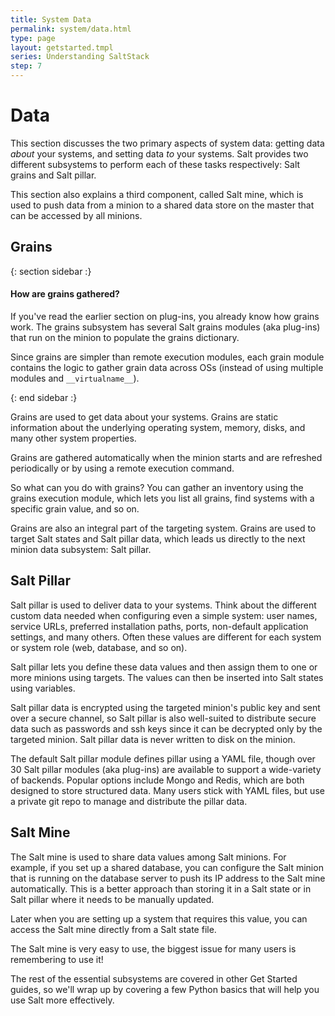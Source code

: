 ```yaml
---
title: System Data
permalink: system/data.html
type: page
layout: getstarted.tmpl
series: Understanding SaltStack
step: 7
---
```


# Data

This section discusses the two primary aspects of system data: getting data *about* your systems, and setting data *to* your systems. Salt provides two different subsystems to perform each of these tasks respectively: Salt grains and Salt pillar.

This section also explains a third component, called Salt mine, which is used to push data from a minion to a shared data store on the master that can be accessed by all minions.

## Grains

{: section sidebar :}

#### How are grains gathered?

If you've read the earlier section on plug-ins, you already know how grains work. The grains subsystem has several Salt grains modules (aka plug-ins) that run on the minion to populate
the grains dictionary.

Since grains are simpler than remote execution modules, each grain module contains the logic to gather grain data across OSs (instead of using multiple modules and `__virtualname__`).

{: end sidebar :}

Grains are used to get data about your systems. Grains are static information about the underlying operating system, memory, disks, and many other system properties.

Grains are gathered automatically when the minion starts and are refreshed periodically or by using a remote execution command.

So what can you do with grains? You can gather an inventory using the grains execution module, which lets you list all grains, find systems with a specific grain value, and so on.

Grains are also an integral part of the targeting system. Grains are used to target Salt states and Salt pillar data, which leads us directly to the next minion data subsystem: Salt pillar.


## Salt Pillar

Salt pillar is used to deliver data to your systems. 
Think about the different custom data needed when configuring even a simple system: user names, service URLs, preferred installation paths, ports, non-default application settings, and many others. Often these values are different for each system or system role (web, database, and so on).

Salt pillar lets you define these data values and then assign them to one or more minions using targets. The values can then be inserted into Salt states using variables.

Salt pillar data is encrypted using the targeted minion's public key and sent over a secure channel, so Salt pillar is also well-suited to distribute secure data such as passwords and ssh keys since it can be decrypted only by the targeted minion. Salt pillar data is never written to disk on the minion.

The default Salt pillar module defines pillar using a YAML file, though over 30 Salt pillar modules (aka plug-ins) are available to support a wide-variety of backends. Popular options include Mongo and Redis, which are both designed to store structured data. Many users stick with YAML files, but use a private git repo to manage and distribute the pillar data.

## Salt Mine

The Salt mine is used to share data values among Salt minions. For example, if you set up a shared database, you can configure the Salt minion that is running on the database server to push its IP address to the Salt mine automatically. This is a better approach than storing it in a Salt state or in Salt pillar where it needs to be manually updated.

Later when you are setting up a system that requires this value, you can access the Salt mine directly from a Salt state file.

The Salt mine is very easy to use, the biggest issue for many users is remembering to use it!

The rest of the essential subsystems are covered in other Get Started guides, so we'll wrap up by covering a few Python basics that will help you use Salt more effectively.


